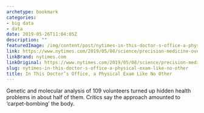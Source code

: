 ```yaml
---
archetype: bookmark
categories:
- big data
- data
date: 2019-05-26T11:04:05Z
description: ""
featuredImage: /img/content/post/nytimes-in-this-doctor-s-office-a-physical-exam-like-no-other.jpg
link: https://www.nytimes.com/2019/05/08/science/precision-medicine-overtreatment.html
linkBrand: nytimes.com
linkOriginal: https://www.nytimes.com/2019/05/08/science/precision-medicine-overtreatment.html
slug: nytimes-in-this-doctor-s-office-a-physical-exam-like-no-other
title: In This Doctor’s Office, a Physical Exam Like No Other
---
```

Genetic and molecular analysis of 109 volunteers turned up hidden health problems in about half of them. Critics say the approach amounted to ‘carpet-bombing’ the body.